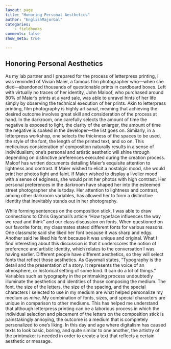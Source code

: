 ```yaml
---
layout: page  
title: "Honoring Personal Aesthetics"  
author: "EnglishMajorGal"  
categories:  
    - fieldbooks
comments: false  
show_meta: true

---
```


## Honoring Personal Aesthetics

As my lab partner and I prepared for the process of letterpress printing, I was reminded of Vivian Maier, a famous film photographer who—when she died—abandoned thousands of questionable prints in cardboard boxes. Left with virtually no traces of her identity, John Maloof, who purchased around 80% of Maier’s prints at a yard sale, was able to unravel hints of her life simply by observing the technical execution of her prints. Akin to letterpress printing, film photography is highly artisanal, meaning that achieving the desired outcome involves great skill and consideration of the process at hand. In the darkroom, one carefully selects the amount of time the negative is exposed to light, the clarity of the enlarger, the amount of time the negative is soaked in the developer—the list goes on. Similarly, in a letterpress workshop, one selects the thickness of the spaces to be used, the style of the font, the length of the printed text, and so on. This meticulous consideration of composition naturally results in a sense of individualism; one’s personal and artistic aesthetic will shine through depending on distinctive preferences executed during the creation process. Maloof has written documents detailing Maier’s exquisite attention to lightness and contrast. If Maier wished to elicit a nostalgic mood, she would print her photos light and faint. If Maier wished to display a livelier mood with a sense of edginess, she would print her photos with high contrast. Her personal preferences in the darkroom have shaped her into the esteemed street photographer she is today. Her attention to lightness and contrast, among other darkroom variables, has allowed her to form a distinctive identity that inevitably stands out in her photography.

While forming sentences on the composition stick, I was able to draw connections to Chris Gayomali’s article “How typeface influences the way we read and think” and our class discussion on fonts. When questioned on our favorite fonts, my classmates stated different fonts for various reasons. One classmate said she liked her font because it was sharp and edgy. Another said he liked his font because it was unique and original. What I find interesting about this discussion is that it underscores the notion of preference and artistic identity, which relates to the conversation I was having earlier. Different people have different aesthetics, so they will select fonts that reflect those aesthetics. As Gayomali states, “Typography is the detail and the presentation of a story. It represents the voice of an atmosphere, or historical setting of some kind. It can do a lot of things.” Variables such as typography in the printmaking process undoubtedly illuminate the aesthetics and identities of those composing the medium. The font, the size of the letters, the size of the spacing, and the special characters I selected to use in my medium are what helped personalize my medium as *mine*. My combination of fonts, sizes, and special characters are unique in comparison to other mediums. This has helped me understand that although letterpress printing can be a laborious process in which the individual selection and placement of the letters on the composition stick is painstakingly annoying, the outcome is a medium that is completely personalized to one’s liking. In this day and age where digitalism has caused texts to look basic, boring, and quite similar to one another, the artistry of the printmaker is needed in order to create a text that reflects a certain aesthetic or message.